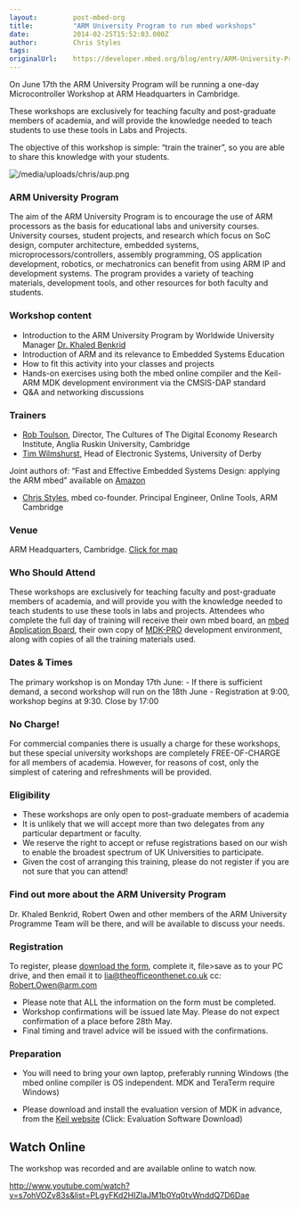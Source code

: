 ```yaml
---
layout:         post-mbed-org
title:          "ARM University Program to run mbed workshops"
date:           2014-02-25T15:52:03.000Z
author:         Chris Styles
tags:           
originalUrl:    https://developer.mbed.org/blog/entry/ARM-University-Program-to-run-mbed-work/
---
```


<p>
  On June 17th the ARM University Program will be running a one-day
  Microcontroller Workshop at ARM Headquarters in Cambridge.
</p>
<p>
  These workshops are exclusively for teaching faculty and
  post-graduate members of academia, and will provide the knowledge
  needed to teach students to use these tools in Labs and Projects.
</p>
<p>
  The objective of this workshop is simple: “train the trainer”, so
  you are able to share this knowledge with your students.
</p>
<p>
  <img src="https://developer.mbed.org/media/uploads/chris/aup.png"
  alt="/media/uploads/chris/aup.png" title=
  "/media/uploads/chris/aup.png">
</p>
<h3>
  ARM University Program
</h3>
<p>
  The aim of the ARM University Program is to encourage the use of
  ARM processors as the basis for educational labs and university
  courses. University courses, student projects, and research which
  focus on SoC design, computer architecture, embedded systems,
  microprocessors/controllers, assembly programming, OS application
  development, robotics, or mechatronics can benefit from using ARM
  IP and development systems. The program provides a variety of
  teaching materials, development tools, and other resources for
  both faculty and students.
</p>
<h3>
  Workshop content
</h3>
<ul>
  <li>Introduction to the ARM University Program by Worldwide
  University Manager <a href=
  "http://www.linkedin.com/pub/khaled-benkrid-phd-ceng-mba/2/851/23"
    rel="nofollow">Dr. Khaled Benkrid</a>
  </li>
  <li>Introduction of ARM and its relevance to Embedded Systems
  Education
  </li>
  <li>How to fit this activity into your classes and projects
  </li>
  <li>Hands-on exercises using both the mbed online compiler and
  the Keil-ARM MDK development environment via the CMSIS-DAP
  standard
  </li>
  <li>Q&amp;A and networking discussions
  </li>
</ul>
<h3>
  Trainers
</h3>
<ul>
  <li>
    <a href=
    "http://www.linkedin.com/profile/view?id=158383600&amp;locale=en_US&amp;trk=tyah"
    rel="nofollow">Rob Toulson</a>, Director, The Cultures of The
    Digital Economy Research Institute, Anglia Ruskin University,
    Cambridge
  </li>
  <li>
    <a href="http://uk.linkedin.com/pub/tim-wilmshurst/8/377/615"
    rel="nofollow">Tim Wilmshurst</a>, Head of Electronic Systems,
    University of Derby
  </li>
</ul>
<p>
  Joint authors of: “Fast and Effective Embedded Systems Design:
  applying the ARM mbed” available on <a href=
  "http://www.amazon.co.uk/Fast-Effective-Embedded-Systems-Design/dp/0080977685?utm_source=Academics&amp;utm_campaign=07ba8eb648-University_Support_New_Projects5_14_2012&amp;utm_medium=email&amp;utm_term=0_f458beb7c1-07ba8eb648-82562613"
  rel="nofollow">Amazon</a>
</p>
<ul>
  <li>
    <a href="http://uk.linkedin.com/pub/chris-styles/5/1b0/a50/"
    rel="nofollow">Chris Styles</a>, mbed co-founder. Principal
    Engineer, Online Tools, ARM Cambridge
  </li>
</ul>
<h3>
  Venue
</h3>
<p>
  ARM Headquarters, Cambridge. <a href="http://goo.gl/maps/nt0Sw"
  rel="nofollow">Click for map</a>
</p>
<h3>
  Who Should Attend
</h3>
<p>
  These workshops are exclusively for teaching faculty and
  post-graduate members of academia, and will provide you with the
  knowledge needed to teach students to use these tools in labs and
  projects. Attendees who complete the full day of training will
  receive their own mbed board, an <a href=
  "http://mbed.org/cookbook/mbed-application-board">mbed
  Application Board</a>, their own copy of <a href=
  "http://www.keil.com/arm/mdk.asp" rel="nofollow">MDK-PRO</a>
  development environment, along with copies of all the training
  materials used.
</p>
<h3>
  Dates &amp; Times
</h3>
<p>
  The primary workshop is on Monday 17th June: - If there is
  sufficient demand, a second workshop will run on the 18th June -
  Registration at 9:00, workshop begins at 9:30. Close by 17:00
</p>
<h3>
  No Charge!
</h3>
<p>
  For commercial companies there is usually a charge for these
  workshops, but these special university workshops are completely
  FREE-OF-CHARGE for all members of academia. However, for reasons
  of cost, only the simplest of catering and refreshments will be
  provided.
</p>
<h3>
  Eligibility
</h3>
<ul>
  <li>These workshops are only open to post-graduate members of
  academia
  </li>
  <li>It is unlikely that we will accept more than two delegates
  from any particular department or faculty.
  </li>
  <li>We reserve the right to accept or refuse registrations based
  on our wish to enable the broadest spectrum of UK Universities to
  participate.
  </li>
  <li>Given the cost of arranging this training, please do not
  register if you are not sure that you can attend!
  </li>
</ul>
<h3>
  Find out more about the ARM University Program
</h3>
<p>
  Dr. Khaled Benkrid, Robert Owen and other members of the ARM
  University Programme Team will be there, and will be available to
  discuss your needs.
</p>
<h3>
  Registration
</h3>
<p>
  To register, please <a href=
  "http://essaimage.us5.list-manage.com/track/click?u=7498613c9baa15d04cae43ba3&amp;id=9fde434328&amp;e=75b0fc6ae0"
  rel="nofollow">download the form</a>, complete it, file&gt;save
  as to your PC drive, and then email it to <a href=
  "mailto:lia@theofficeonthenet.co.uk">lia@theofficeonthenet.co.uk</a>
  cc: <a href="mailto:Robert.Owen@arm.com">Robert.Owen@arm.com</a>
</p>
<ul>
  <li>Please note that ALL the information on the form must be
  completed.
  </li>
  <li>Workshop confirmations will be issued late May. Please do not
  expect confirmation of a place before 28th May.
  </li>
  <li>Final timing and travel advice will be issued with the
  confirmations.
  </li>
</ul>
<h3>
  Preparation
</h3>
<ul>
  <li>You will need to bring your own laptop, preferably running
  Windows (the mbed online compiler is OS independent. MDK and
  TeraTerm require Windows)
  </li>
</ul>
<ul>
  <li>Please download and install the evaluation version of MDK in
  advance, from the <a href="http://www.keil.com/demo/eval/arm.htm"
    rel="nofollow">Keil website</a> (Click: Evaluation Software
    Download)
  </li>
</ul>
<h2>
  Watch Online
</h2>
<p>
  The workshop was recorded and are available online to watch now.
</p>
<p>
  <a href=
  "http://www.youtube.com/watch?v=s7ohVOZv83s&amp;list=PLgyFKd2HIZlaJM1b0Yq0tvWnddQ7D6Dae"
  rel=
  "nofollow">http://www.youtube.com/watch?v=s7ohVOZv83s&amp;list=PLgyFKd2HIZlaJM1b0Yq0tvWnddQ7D6Dae</a>
</p>

